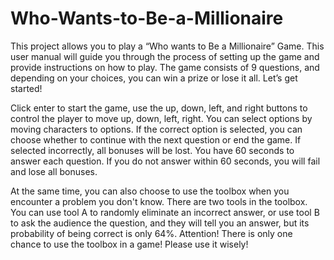 # Who-Wants-to-Be-a-Millionaire

This project allows you to play a “Who wants to Be a Millionaire” Game. This user manual will guide you through the process of setting up the game and provide instructions on how to play. The game consists of 9 questions, and depending on your choices, you can win a prize or lose it all. Let’s get started!

Click enter to start the game, use the up, down, left, and right buttons to control the player to move up, down, left, right. You can select options by moving characters to options. If the correct option is selected, you can choose whether to continue with the next question or end the game. If selected incorrectly, all bonuses will be lost. You have 60 seconds to answer each question. If you do not answer within 60 seconds, you will fail and lose all bonuses.

At the same time, you can also choose to use the toolbox when you encounter a problem you don't know. There are two tools in the toolbox. You can use tool A to randomly eliminate an incorrect answer, or use tool B to ask the audience the question, and they will tell you an answer, but its probability of being correct is only 64%. Attention! There is only one chance to use the toolbox in a game! Please use it wisely!
